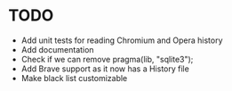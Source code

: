 
# TODO

* Add unit tests for reading Chromium and Opera history
* Add documentation
* Check if we can remove pragma(lib, "sqlite3");
* Add Brave support as it now has a History file
* Make black list customizable
